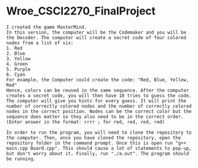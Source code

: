 # Wroe_CSCI2270_FinalProject
    I created the game MasterMind.
    In this version, the computer will be the Codemaker and you will be the Decoder. The computer will create a secret code of four colored nodes from a list of six: 
    1. Red 
    2. Blue 
    3. Yellow 
    4. Green 
    5. Purple 
    6. Cyan 
    For example, the Computer could create the code: "Red, Blue, Yellow, Red" 
    Hence, colors can be reused in the same sequence. After the computer creates a secret code, you will then have 10 tries to guess the code. The computer will give you hints for every guess. It will print the number of correctly colored nodes and the number of correctly colored nodes in the correct position. Nodes can be the correct color but the sequence does matter so they also need to be in the correct order.
    (Enter answer in the format: rrrr ; for red, red, red, red)
    
    In order to run the program, you will need to clone the repository to the computer. Then, once you have cloned the repository, open the repository folder in the command prompt. Once this is open run "g++ main.cpp Board.cpp". This should cause a lot of statements to pop-up, but don't worry about it. Finally, run "./a.out". The program should be running. 
